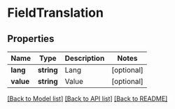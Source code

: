 # FieldTranslation

## Properties
Name | Type | Description | Notes
------------ | ------------- | ------------- | -------------
**lang** | **string** | Lang | [optional] 
**value** | **string** | Value | [optional] 

[[Back to Model list]](../README.md#documentation-for-models) [[Back to API list]](../README.md#documentation-for-api-endpoints) [[Back to README]](../README.md)


